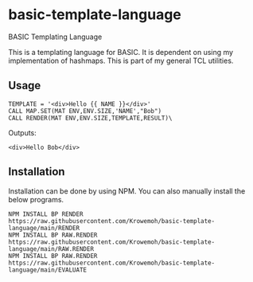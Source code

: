 # basic-template-language
BASIC Templating Language

This is a templating language for BASIC. It is dependent on using my implementation of hashmaps. This is part of my general TCL utilities.

## Usage

```
TEMPLATE = '<div>Hello {{ NAME }}</div>'
CALL MAP.SET(MAT ENV,ENV.SIZE,'NAME',"Bob")
CALL RENDER(MAT ENV,ENV.SIZE,TEMPLATE,RESULT)\
```

Outputs:

```
<div>Hello Bob</div>
```

## Installation

Installation can be done by using NPM. You can also manually install the below programs.

```
NPM INSTALL BP RENDER https://raw.githubusercontent.com/Krowemoh/basic-template-language/main/RENDER
NPM INSTALL BP RAW.RENDER https://raw.githubusercontent.com/Krowemoh/basic-template-language/main/RAW.RENDER
NPM INSTALL BP RAW.RENDER https://raw.githubusercontent.com/Krowemoh/basic-template-language/main/EVALUATE
```
